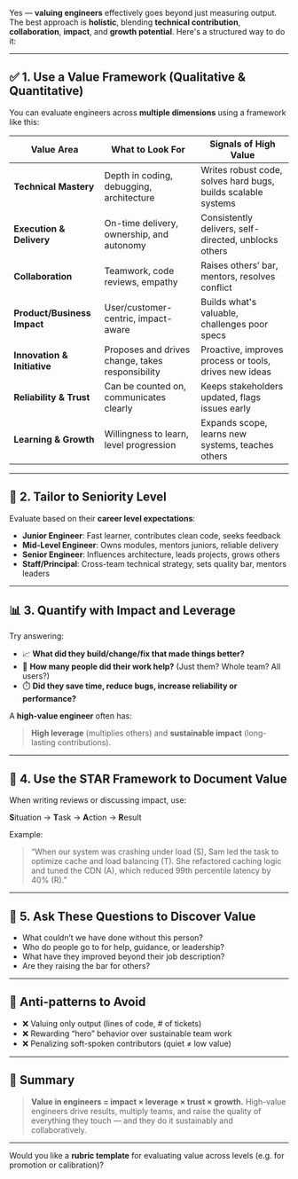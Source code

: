Yes — **valuing engineers** effectively goes beyond just measuring output. The best approach is **holistic**, blending **technical contribution**, **collaboration**, **impact**, and **growth potential**. Here's a structured way to do it:

---

## ✅ 1. **Use a Value Framework (Qualitative & Quantitative)**

You can evaluate engineers across **multiple dimensions** using a framework like this:

| Value Area                  | What to Look For                                 | Signals of High Value                                         |
| --------------------------- | ------------------------------------------------ | ------------------------------------------------------------- |
| **Technical Mastery**       | Depth in coding, debugging, architecture         | Writes robust code, solves hard bugs, builds scalable systems |
| **Execution & Delivery**    | On-time delivery, ownership, and autonomy        | Consistently delivers, self-directed, unblocks others         |
| **Collaboration**           | Teamwork, code reviews, empathy                  | Raises others’ bar, mentors, resolves conflict                |
| **Product/Business Impact** | User/customer-centric, impact-aware              | Builds what's valuable, challenges poor specs                 |
| **Innovation & Initiative** | Proposes and drives change, takes responsibility | Proactive, improves process or tools, drives new ideas        |
| **Reliability & Trust**     | Can be counted on, communicates clearly          | Keeps stakeholders updated, flags issues early                |
| **Learning & Growth**       | Willingness to learn, level progression          | Expands scope, learns new systems, teaches others             |

---

## 🧠 2. **Tailor to Seniority Level**

Evaluate based on their **career level expectations**:

* **Junior Engineer**: Fast learner, contributes clean code, seeks feedback
* **Mid-Level Engineer**: Owns modules, mentors juniors, reliable delivery
* **Senior Engineer**: Influences architecture, leads projects, grows others
* **Staff/Principal**: Cross-team technical strategy, sets quality bar, mentors leaders

---

## 📊 3. **Quantify with Impact and Leverage**

Try answering:

* 📈 **What did they build/change/fix that made things better?**
* 🧮 **How many people did their work help?** (Just them? Whole team? All users?)
* ⏱️ **Did they save time, reduce bugs, increase reliability or performance?**

A **high-value engineer** often has:

> **High leverage** (multiplies others) and **sustainable impact** (long-lasting contributions).

---

## 🎯 4. **Use the STAR Framework to Document Value**

When writing reviews or discussing impact, use:

**S**ituation → **T**ask → **A**ction → **R**esult

Example:

> “When our system was crashing under load (S), Sam led the task to optimize cache and load balancing (T). She refactored caching logic and tuned the CDN (A), which reduced 99th percentile latency by 40% (R).”

---

## 💬 5. **Ask These Questions to Discover Value**

* What couldn’t we have done without this person?
* Who do people go to for help, guidance, or leadership?
* What have they improved beyond their job description?
* Are they raising the bar for others?

---

## 🛑 Anti-patterns to Avoid

* ❌ Valuing only output (lines of code, # of tickets)
* ❌ Rewarding “hero” behavior over sustainable team work
* ❌ Penalizing soft-spoken contributors (quiet ≠ low value)

---

## 🧭 Summary

> **Value in engineers = impact × leverage × trust × growth.**
> High-value engineers drive results, multiply teams, and raise the quality of everything they touch — and they do it sustainably and collaboratively.

---

Would you like a **rubric template** for evaluating value across levels (e.g. for promotion or calibration)?
